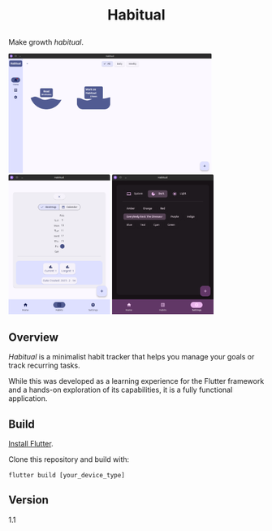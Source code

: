 # <p style="text-align: center;">Habitual</p>

Make growth *habitual*.

<img src="./habitual_home.png" alt="Home" width="400"/>

<img src="./habitual_history.png" alt="History + Heatmap" width="200"/>
<img src="./habitual_settings.png" alt="Settings" width="200"/>

## Overview

*Habitual* is a minimalist habit tracker that helps you manage your goals or track recurring tasks.

While this was developed as a learning experience for the Flutter framework and a hands-on exploration of its capabilities, it is a fully functional application.

## Build
[Install Flutter](https://docs.flutter.dev/get-started/install).

Clone this repository and build with:
```
flutter build [your_device_type]
```

## Version
1.1
